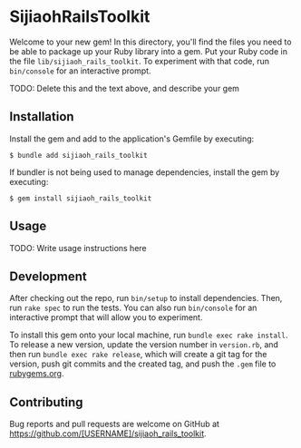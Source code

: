 # SijiaohRailsToolkit

Welcome to your new gem! In this directory, you'll find the files you need to be able to package up your Ruby library into a gem. Put your Ruby code in the file `lib/sijiaoh_rails_toolkit`. To experiment with that code, run `bin/console` for an interactive prompt.

TODO: Delete this and the text above, and describe your gem

## Installation

Install the gem and add to the application's Gemfile by executing:

    $ bundle add sijiaoh_rails_toolkit

If bundler is not being used to manage dependencies, install the gem by executing:

    $ gem install sijiaoh_rails_toolkit

## Usage

TODO: Write usage instructions here

## Development

After checking out the repo, run `bin/setup` to install dependencies. Then, run `rake spec` to run the tests. You can also run `bin/console` for an interactive prompt that will allow you to experiment.

To install this gem onto your local machine, run `bundle exec rake install`. To release a new version, update the version number in `version.rb`, and then run `bundle exec rake release`, which will create a git tag for the version, push git commits and the created tag, and push the `.gem` file to [rubygems.org](https://rubygems.org).

## Contributing

Bug reports and pull requests are welcome on GitHub at https://github.com/[USERNAME]/sijiaoh_rails_toolkit.
